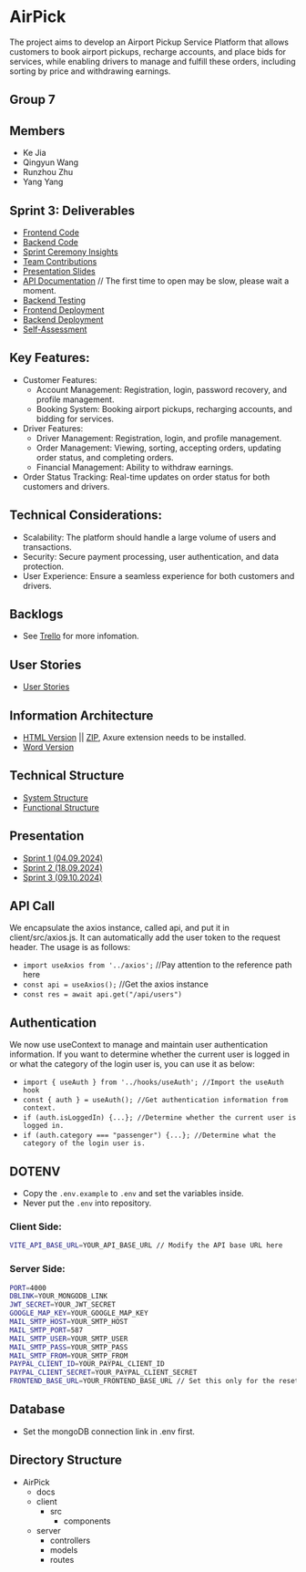 # AirPick

The project aims to develop an Airport Pickup Service Platform that allows customers to book airport pickups, recharge accounts, and place bids for services, while enabling drivers to manage and fulfill these orders, including sorting by price and withdrawing earnings.

## Group 7

## Members

- Ke Jia
- Qingyun Wang
- Runzhou Zhu
- Yang Yang

## Sprint 3: Deliverables
- [Frontend Code](./client)
- [Backend Code](./server)
- [Sprint Ceremony Insights](./docs/SprintCeremonyInsights.md)
- [Team Contributions](./docs/TeamContributions.md)
- [Presentation Slides](./docs/AirPick-Presentation-final.pptx)
- [API Documentation](https://airpick-be.onrender.com/api-docs) // The first time to open may be slow, please wait a moment.
- [Backend Testing](./server/tests)
- [Frontend Deployment](https://airpick.onrender.com/)
- [Backend Deployment](https://airpick-be.onrender.com/)
- [Self-Assessment](./docs/SelfAssessment.md)



## Key Features:

- Customer Features:
    * Account Management: Registration, login, password recovery, and profile management.
    * Booking System: Booking airport pickups, recharging accounts, and bidding for services.
- Driver Features:
    * Driver Management: Registration, login, and profile management.
    * Order Management: Viewing, sorting, accepting orders, updating order status, and completing orders.
    * Financial Management: Ability to withdraw earnings.
- Order Status Tracking: Real-time updates on order status for both customers and drivers.

## Technical Considerations:

- Scalability: The platform should handle a large volume of users and transactions.
- Security: Secure payment processing, user authentication, and data protection.
- User Experience: Ensure a seamless experience for both customers and drivers.


## Backlogs

- See [Trello](https://trello.com/b/RTrhEkjZ/airpick) for more infomation.

## User Stories

- [User Stories](./docs/UserStories.md)

## Information Architecture

- [HTML Version](./docs/prototype-html) || [ZIP](./docs/prototype-html.zip), Axure extension needs to be installed.
- [Word Version](./docs/prototype.docx)

## Technical Structure

- [System Structure](./docs/Project-Structure.png)
- [Functional Structure](./docs/Project-Functions.png)


## Presentation

- [Sprint 1 (04.09.2024)](./docs/AirPick-Presentation-1st.pptx)
- [Sprint 2 (18.09.2024)](./docs/AirPick-Presentation-2nd.pptx)
- [Sprint 3 (09.10.2024)](./docs/AirPick-Presentation-final.pptx)


## API Call
We encapsulate the axios instance, called api, and put it in client/src/axios.js. It can automatically add the user token to the request header. The usage is as follows:

- `import useAxios from '../axios';` //Pay attention to the reference path here
- `const api = useAxios();` //Get the axios instance
- `const res = await api.get("/api/users")`

## Authentication
We now use useContext to manage and maintain user authentication information. If you want to determine whether the current user is logged in or what the category of the login user is, you can use it as below:

- `import { useAuth } from '../hooks/useAuth'; //Import the useAuth hook`
- `const { auth } = useAuth(); //Get authentication information from context.`
- `if (auth.isLoggedIn) {...}; //Determine whether the current user is logged in.`
- `if (auth.category === "passenger") {...}; //Determine what the category of the login user is.`

## DOTENV
- Copy the `.env.example` to `.env` and set the variables inside.
- Never put the `.env` into repository.

### Client Side:
```bash
VITE_API_BASE_URL=YOUR_API_BASE_URL // Modify the API base URL here
```

### Server Side:
```bash
PORT=4000
DBLINK=YOUR_MONGODB_LINK
JWT_SECRET=YOUR_JWT_SECRET
GOOGLE_MAP_KEY=YOUR_GOOGLE_MAP_KEY
MAIL_SMTP_HOST=YOUR_SMTP_HOST
MAIL_SMTP_PORT=587
MAIL_SMTP_USER=YOUR_SMTP_USER
MAIL_SMTP_PASS=YOUR_SMTP_PASS
MAIL_SMTP_FROM=YOUR_SMTP_FROM
PAYPAL_CLIENT_ID=YOUR_PAYPAL_CLIENT_ID
PAYPAL_CLIENT_SECRET=YOUR_PAYPAL_CLIENT_SECRET
FRONTEND_BASE_URL=YOUR_FRONTEND_BASE_URL // Set this only for the reset password link
```


## Database
- Set the mongoDB connection link in .env first.

## Directory Structure

- AirPick
    - docs
    - client
        - src
            - components
    - server
        - controllers
        - models
        - routes
